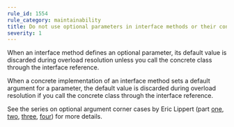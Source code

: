 ```yaml
---
rule_id: 1554
rule_category: maintainability
title: Do not use optional parameters in interface methods or their concrete implementations
severity: 1
---
```

When an interface method defines an optional parameter, its default value is discarded during overload resolution unless you call the concrete class through the interface reference.

When a concrete implementation of an interface method sets a default argument for a parameter, the default value is discarded during overload resolution if you call the concrete class through the interface reference.

See the series on optional argument corner cases by Eric Lippert (part [one](https://docs.microsoft.com/en-us/archive/blogs/ericlippert/optional-argument-corner-cases-part-one), [two](https://docs.microsoft.com/en-us/archive/blogs/ericlippert/optional-argument-corner-cases-part-two), [three](https://docs.microsoft.com/en-us/archive/blogs/ericlippert/optional-argument-corner-cases-part-three), [four](https://docs.microsoft.com/en-us/archive/blogs/ericlippert/optional-argument-corner-cases-part-four)) for more details.
